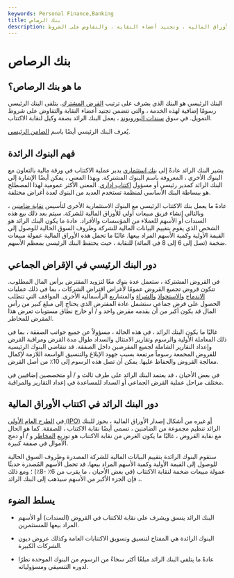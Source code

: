 ```yaml
---
keywords: Personal Finance,Banking
title: بنك الرصاص
description: البنك الرائد هو البنك الذي يشرف على ترتيب القرض المشترك أو ضمان الأوراق المالية ، وتجنيد أعضاء النقابة ، والتفاوض على الشروط.
---
```


# بنك الرصاص
## ما هو بنك الرصاص؟

البنك الرئيسي هو البنك الذي يشرف على ترتيب [القرض المشترك](/loansyndication). يتلقى البنك الرئيسي رسومًا إضافية لهذه الخدمة ، والتي تتضمن تجنيد أعضاء النقابة والتفاوض على شروط التمويل. في سوق [سندات اليوروبوند](/eurobond) ، يعمل البنك الرائد بصفة وكيل لنقابة الاكتتاب.

يُعرف البنك الرئيسي أيضًا باسم [الضامن الرئيسي](/leadunderwriter).

## فهم البنوك الرائدة

يشير البنك الرائد عادةً إلى [بنك استثماري](/investmentbank) يدير عملية الاكتتاب في ورقة مالية بالتعاون مع البنوك الأخرى ، المعروفة باسم البنوك المشتركة. وبهذا المعنى ، يمكن أيضًا الإشارة إلى البنك الرائد كمدير رئيسي أو مسؤول [اكتتاب إداري](/underwriter). المعنى الأكثر عمومية لهذا المصطلح هو ببساطة البنك الأساسي لمنظمة تستخدم العديد من البنوك لعدة أغراض مختلفة.

عادةً ما يعمل بنك الاكتتاب الرئيسي مع البنوك الاستثمارية الأخرى لتأسيس [نقابة ضامنين](/underwriter-syndicate) ، وبالتالي إنشاء فريق مبيعات أولي للأوراق المالية للشركة. سيتم بعد ذلك بيع هذه السندات أو الأسهم للعملاء من المؤسسات والأفراد. عادة ما يكون البنك الرائد هو الشخص الذي يقوم بتقييم البيانات المالية للشركة وظروف السوق الحالية للوصول إلى القيمة الأولية وكمية الأسهم المراد بيعها. غالبًا ما تحمل هذه الأوراق المالية عمولة مبيعات ضخمة (تصل إلى 6 إلى 8 في المائة) للنقابة ، حيث يحتفظ البنك الرئيسي بمعظم الأسهم.

## دور البنك الرئيسي في الإقراض الجماعي

في القروض المشتركة ، ستعمل عدة بنوك معًا لتزويد المقترض برأس المال المطلوب. تتكون قروض تجميع القروض عمومًا لأغراض اقتراض الشركات ، بما في ذلك عمليات [الاندماج](/buyout) [والاستحواذ](/merger) [والشراء](/acquisition) والمشاريع الرأسمالية الأخرى. المواقف التي تتطلب الحصول على قرض جماعي ستشمل عادة المقترض الذي يحتاج إلى مبلغ كبير من رأس المال قد يكون أكبر من أن يقدمه مقرض واحد و / أو خارج نطاق مستويات تعرض هذا المقرض للمخاطر.

غالبًا ما يكون البنك الرائد ، في هذه الحالة ، مسؤولاً عن جميع جوانب الصفقة ، بما في ذلك المعاملة الأولية والرسوم وتقارير الامتثال والسداد طوال مدة القرض ومراقبة القرض وإعداد التقارير الشاملة لجميع المقرضين داخل الصفقة. قد تتقاضى البنوك الرئيسية للقروض المجمعة رسوماً مرتفعة بسبب جهود الإبلاغ والتنسيق الواسعة اللازمة لإكمال معالجة القروض والحفاظ عليها. يمكن أن تصل هذه الرسوم إلى 10٪ من أصل القرض.

في بعض الأحيان ، قد يعتمد البنك الرائد على طرف ثالث و / أو متخصصين إضافيين في مختلف مراحل عملية القرض الجماعي أو السداد للمساعدة في إعداد التقارير والمراقبة.

## دور البنك الرائد في اكتتاب الأوراق المالية

في [الطرح العام الأولي (IPO)](/ipo) [أو](/ipo) غيره من أشكال إصدار الأوراق المالية ، يجوز للبنك الرائد تنظيم مجموعة من الضامنين ، تسمى أيضًا نقابة الاكتتاب ، للصفقة. كما هو الحال مع نقابة القروض ، غالبًا ما يكون الغرض من نقابة الاكتتاب هو توزيع [المخاطر](/risk) و / أو دمج الأموال في صفقة كبيرة.

ستقوم البنوك الرائدة بتقييم البيانات المالية للشركة المصدرة وظروف السوق الحالية للوصول إلى القيمة الأولية وكمية الأسهم المراد بيعها. قد تحمل الأسهم المُصدرة حديثًا عمولة مبيعات ضخمة لنقابة الاكتتاب (في بعض الأحيان ، ما يقرب من 6٪ -8٪) ؛ ومع ذلك ، فإن الجزء الأكبر من الأسهم سيذهب إلى البنك الرائد.

## يسلط الضوء

- البنك الرائد ينسق ويشرف على نقابة للاكتتاب في القروض (السندات) أو الأسهم المراد بيعها للمستثمرين.

- البنوك الرائدة هي المفتاح لتنسيق وتسويق الاكتتابات العامة وكذلك عروض ديون الشركات الكبيرة.

- عادةً ما يتلقى البنك الرائد مبلغًا أكثر سخاءً من الرسوم من البنوك الموحدة نظرًا لدوره التنسيقي ومسؤولياته.

